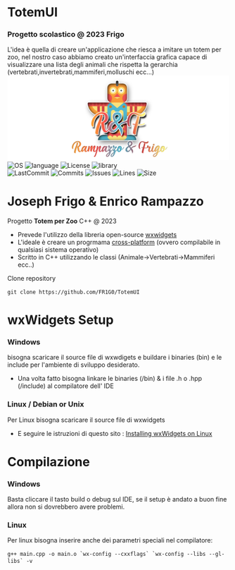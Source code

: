 # TotemUI
### Progetto scolastico @ 2023 Frigo 
L'idea è quella di creare un'applicazione che riesca a imitare un totem per zoo, nel nostro caso
abbiamo creato un'interfaccia grafica capace di visualizzare una lista degli animali che rispetta 
la gerarchia (vertebrati,invertebrati,mammiferi,molluschi ecc...)
![Logo](assets/githubLogo.png)
![OS](https://img.shields.io/badge/OS-Windows,Linux,MacOs-cyan?style=for-the-badge)
![language](https://img.shields.io/badge/lang-c++-blueviolet?style=for-the-badge)
![License](https://img.shields.io/github/license/FR1G0/GTKTotem?style=for-the-badge)
![library](https://img.shields.io/badge/dependencies-wxWidgets-orange?style=for-the-badge)
<br>
![LastCommit](https://img.shields.io/github/last-commit/FR1G0/GTKTotem/main)
![Commits](https://img.shields.io/github/commit-activity/w/FR1G0/GTKTotem)
![Issues](https://img.shields.io/bitbucket/issues/FR1G0/GTKTotem?color=yellow)
![Lines](https://img.shields.io/tokei/lines/github/FR1G0/GTKTotem)
![Size](https://img.shields.io/github/repo-size/FR1G0/GTKTotem)
# **Joseph Frigo & Enrico Rampazzo**

Progetto **Totem per Zoo** C++ @ 2023
- Prevede l'utilizzo della libreria open-source [wxwidgets]([https://www.gtk.org/](https://www.wxwidgets.org/))
- L'ideale è creare un progrmama [cross-platform](https://en.wikipedia.org/wiki/Cross-platform_software) (ovvero compilabile in qualsiasi sistema operativo)
- Scritto in C++ utilizzando le classi (Animale->Vertebrati->Mammiferi ecc..)


Clone repository
```shell
git clone https://github.com/FR1G0/TotemUI
```
# wxWidgets Setup
### Windows 
bisogna scaricare il source file di wxwdigets e buildare i binaries (bin) e le include per l'ambiente di sviluppo desiderato.

- Una volta fatto bisogna linkare le binaries (/bin) & i file .h o .hpp (/include) al compilatore dell' IDE

### Linux / Debian or Unix
Per Linux bisogna scaricare il source file di wxwidgets 
- E seguire le istruzioni di questo sito : [Installing wxWidgets on Linux](https://wiki.wxwidgets.org/Compiling_and_getting_started)

# Compilazione
### Windows
Basta cliccare il tasto build o debug sul IDE, se il setup è andato a buon fine allora non si dovrebbero avere problemi.

### Linux 
Per linux bisogna inserire anche dei parametri speciali nel compilatore:
```shell
g++ main.cpp -o main.o `wx-config --cxxflags` `wx-config --libs --gl-libs` -v
```

